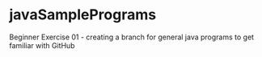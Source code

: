 # javaSamplePrograms
Beginner Exercise 01 - creating a branch for general java programs to get familiar with GitHub
